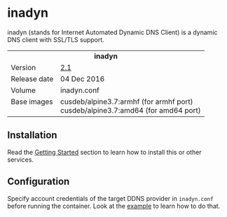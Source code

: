 # inadyn

inadyn (stands for Internet Automated Dynamic DNS Client) is a dynamic DNS client with SSL/TLS support.

<table>
  <tr>
    <td align="center" colspan="2"><b>inadyn</b></td>
  </tr>
  <tr>
    <td>Version</td>
    <td><a href="https://github.com/troglobit/inadyn/blob/master/ChangeLog.md#v21---2016-12-04">2.1</a></td>
  </tr>
  <tr>
    <td>Release date</td>
    <td>04 Dec 2016</td>
  </tr>
  <tr>
    <td>Volume</td>
    <td>inadyn.conf</td>
  </tr>
  <tr>
    <td valign="top">Base images</td>
    <td>
        cusdeb/alpine3.7:armhf (for armhf port)<br>
        cusdeb/alpine3.7:amd64 (for amd64 port)
    </td>
  </tr>
</table>

## Installation

Read the [Getting Started](https://github.com/tolstoyevsky/mmb#getting-started) section to learn how to install this or other services.

## Configuration

Specify account credentials of the target DDNS provider in `inadyn.conf` before running the container. Look at the [example](https://github.com/troglobit/inadyn#configuration) to learn how to do that.
